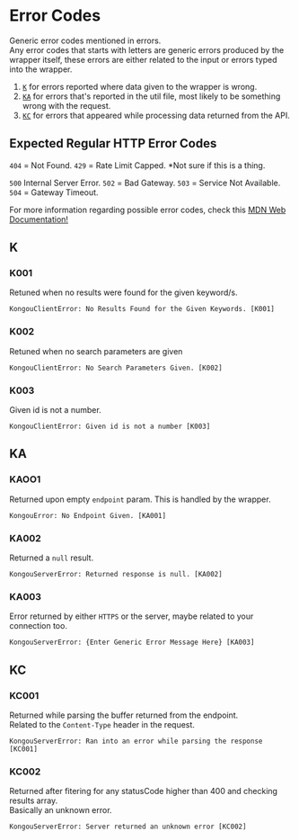 # Error Codes

Generic error codes mentioned in errors.  
Any error codes that starts with letters are generic errors produced by the wrapper itself, these errors are either related to the input or errors typed into the wrapper.

1. [`K`](##K) for errors reported where data given to the wrapper is wrong.
2. [`KA`](##KA) for errors that's reported in the util file, most likely to be something wrong with the request.
3. [`KC`](##K) for errors that appeared while processing data returned from the API.

## Expected Regular HTTP Error Codes

`404` = Not Found.
`429` = Rate Limit Capped. \*Not sure if this is a thing.

`500` Internal Server Error.
`502` = Bad Gateway.
`503` = Service Not Available.
`504` = Gateway Timeout.

For more information regarding possible error codes, check this [MDN Web Documentation!](https://developer.mozilla.org/en-US/docs/Web/HTTP/Status)

## K

### K001

Retuned when no results were found for the given keyword/s.

`KongouClientError: No Results Found for the Given Keywords. [K001]`

### K002

Retuned when no search parameters are given

`KongouClientError: No Search Parameters Given. [K002]`

### K003

Given id is not a number.

`KongouClientError: Given id is not a number [K003]`

## KA

### KAOO1

Returned upon empty `endpoint` param.
This is handled by the wrapper.

`KongouError: No Endpoint Given. [KA001]`

### KA002

Returned a `null` result.

`KongouServerError: Returned response is null. [KA002]`

### KA003

Error returned by either `HTTPS` or the server, maybe related to your connection too.

`KongouServerError: {Enter Generic Error Message Here} [KA003]`

## KC

### KC001

Returned while parsing the buffer returned from the endpoint.  
Related to the `Content-Type` header in the request.

`KongouServerError: Ran into an error while parsing the response [KC001]`

### KC002

Returned after fitering for any statusCode higher than 400 and checking results array.  
Basically an unknown error.

`KongouServerError: Server returned an unknown error [KC002]`
